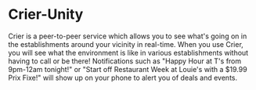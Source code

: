 # Crier-Unity
Crier is a peer-to-peer service which allows you to see what's going on in the establishments around your vicinity in real-time. When you use Crier, you will see what the environment is like in various establishments without having to call or be there! Notifications such as "Happy Hour at T's from 9pm-12am tonight!" or "Start off Restaurant Week at Louie's with a $19.99 Prix Fixe!" will show up on your phone to alert you of deals and events.
